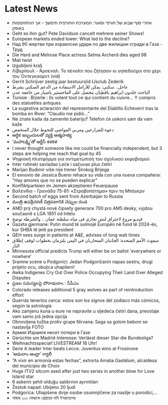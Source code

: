 # Latest News
-  אחרי סוף שבוע של חורפי וסוער: המערכת החורפית תימשך - אך ההתחממות באופק
-  Geht es ihm gut? Pete Davidson cancelt mehrere seiner Shows!
-  European markets ended lower: What led to the decline?
-  Над 90 жертви при израелски удари по две жилищни сгради в Газа - Труд
-  Die Hard and Melrose Place actress Selma Archerd dies aged 98
-  Mali twist
-  Izgubljeni kralj
-  Λίβερπουλ - Άρσεναλ: Το πέναλτι που ζήτησαν οι γηπεδούχοι στο χέρι του Όντεγκααρντ (vid)
-  Gerrit Schrijver zestig jaar bestuurslid IJsclub Zederik
-  عاجل.. سكني: يمكن للأرامل الاستفادة من الدعم السكني بشرط
-  الباحث خلدون ابراهيم باقطيان يتحصل على الماجستير بامتياز من جامعة عدن
-  Tunisie : Bizerte : Ils volent tout ce qui contient du cuivre… Y compris des statuettes antiques
-  La sugestiva aclaración del representante del Diablito Echeverri tras la bomba en River: “Claudio me pidió…”
-  Ne znate kada da zamenite bateriju? Telefon će uskoro sam da vam kaže
-  دعوة للمزارعين ومربي المواشي للتحوط خلال المنخفض
-  ఆర్థిక ఇబ్బందులతో వ్యక్తి ఆత్మహత్య
-  ‘మహాలక్ష్మి’తో ఆర్టీసీ కళకళ
-  I never thought someone like me could be financially independent, but 3 steps are helping me reach that goal by 45
-  Ψηφιακή πλατφόρμα για αντιμετώπιση του σχολικού εκφοβισμού
-  Inter rutinski savladao Leće i sačuvao plus četiri
-  Marijan Budimir više nije trener Širokog Brijega
-  El exnovio de Jessica Bueno rehace su vida con una nueva compañera: "Hay amores que no se pueden explicar"
-  Konfliktparteien im Jemen akzeptieren Feuerpause
-  Βαλένθια - Γρανάδα 75-81: «Στραβοπάτημα» πριν τη Μπάγερν
-  Second batch of eggs sent from Azerbaijan to Russia
-  మంత్రి ఉషశ్రీచరణ్‌ చిత్రపటానికి చెప్పుల దండ
-  AMD prý chystá nové čipsety generace 700 pro AM5 desky, vyjdou současně s LGA 1851 od Intelu
-  فيديو مروع لاحتراق لنش تجاري في مياه سلطنة عمان .. والشرطة توضح
-  Gazeta gjermane: Putin mund të sulmojë Europën në fund të 2024-ës, kur SHBA të jetë pa president
-  QEH sees surge in patients at A&E, advises of long wait times
-  مبعوث الأمم المتحدة: الجانبان المتحاربان في اليمن يلتزمان بخطوات لوقف إطلاق النار
-  Minnesota official predicts Trump will either be on ballot 'everywhere or nowhere'
-  Sramne scene u Podgorici: Jedan Podgoričanin napao sestru, drugi prijetio ocu, obojica uhapšeni!
-  Awka Indigenes Cry Out Over Police Occupying Their Land Over Alleged Disputes
-  ప్రజల సమస్యలపై పోరాడుదాం : సీపీఎం
-  Colorado releases additional 5 gray wolves as part of reintroduction effort
-  Querrás tenerlos cerca: estos son los signos del zodiaco más cómicos, según la astrología
-  Ako zamjenu kuna u eure ne napravite u sljedeća četiri dana, preostaje vam samo još jedna opcija
-  Obnovljena tužba protiv grupe Nirvana: Saga sa golom bebom se nastavlja FOTO
-  Армия Израиля несет потери в Газе
-  Gerüchte um Madrid-Interesse: Verlässt dieser Star die Bundesliga?
-  Weihnachtsspecial! LIVESTREAM 18 Uhr!
-  Serie A leader Inter beats Lecce. Juventus wins at Frosinone
-  ‘ఆడుదాం ఆంధ్రా’ ర్యాలీ
-  “A vivir en armonía estas fechas”, exhorta Amalia Gastélum, alcaldesa del municipio de Choix
-  Huge ITV2 sitcom axed after just two series in another blow for Love Island star
-  6 askerin şehit olduğu saldırının ayrıntıları
-  Žestok napad: Ubijeno 20 ljudi
-  Podgorica: Uhapšene dvije osobe osumnjičene za nasilje u porodici,...
-  গাজার ২০০ যোদ্ধাকে গ্রেপ্তারের দাবি ইসরায়েলের
